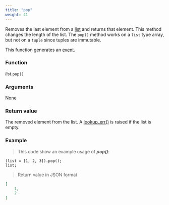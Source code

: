 ```yaml
---
title: "pop"
weight: 41
---
```


Removes the last element from a [list](../../list) and returns that element.
This method changes the length of the list. The `pop()` method works
on a `list` type array, but not on a `tuple` since tuples are immutable.

This function generates an [event](../../../overview/events).

### Function

*list*.`pop()`

### Arguments

None

### Return value

The removed element from the list. A [lookup_err()](../../errors/lookup_err) is raised if the list is empty.

### Example

> This code show an example usage of ***pop()***:

```thingsdb,json_response
(list = [1, 2, 3]).pop();
list;
```

> Return value in JSON format

```json
[
    1,
    2
]
```
